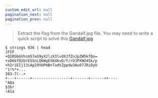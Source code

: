 ```yaml
---
custom_edit_url: null
pagination_next: null
pagination_prev: null
---
```


> Extract the flag from the Gandalf.jpg file. You may need to write a quick script to solve this 
> [Gandalf.jpg](https://ctflearn.com/challenge/download/936)

```
$ strings 936 | head
JFIF
+Q1RGbGVhcm57eG9yX2lzX3lvdXJfZnJpZW5kfQo=
+xD6kfO2UrE5SnLQ6WgESK4kvD/Y/rDJPXNU45k/p
+h2riEIj13iAp29VUPmB+TadtZppdw3AuO7JRiDyU
"1!%*+...
383-7(-.+
+---+------+-----------------+-------+------++----
"AQa
$3br
!A1a
```
